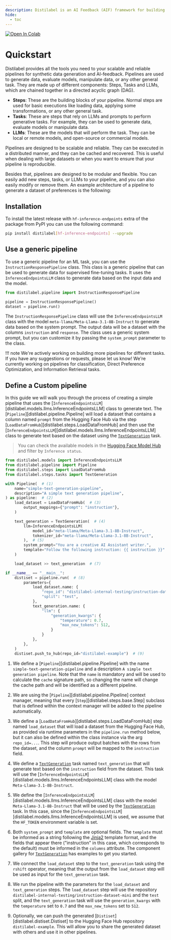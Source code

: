 ```yaml
---
description: Distilabel is an AI Feedback (AIF) framework for building datasets with and for LLMs.
hide:
  - toc
---
```


<a target="_blank" href="https://colab.research.google.com/drive/1DJFDZtOfnNYg7ZfmZPfICm750tuJLR9l">
  <img src="https://colab.research.google.com/assets/colab-badge.svg" alt="Open In Colab"/>
</a>

# Quickstart

Distilabel provides all the tools you need to your scalable and reliable pipelines for synthetic data generation and AI-feedback. Pipelines are used to generate data, evaluate models, manipulate data, or any other general task. They are made up of different components: Steps, Tasks and LLMs, which are chained together in a directed acyclic graph (DAG).

- **Steps**: These are the building blocks of your pipeline. Normal steps are used for basic executions like loading data, applying some transformations, or any other general task.
- **Tasks**: These are steps that rely on LLMs and prompts to perform generative tasks. For example, they can be used to generate data, evaluate models or manipulate data.
- **LLMs**: These are the models that will perform the task. They can be local or remote models, and open-source or commercial models.

Pipelines are designed to be scalable and reliable. They can be executed in a distributed manner, and they can be cached and recovered. This is useful when dealing with large datasets or when you want to ensure that your pipeline is reproducible.

Besides that, pipelines are designed to be modular and flexible. You can easily add new steps, tasks, or LLMs to your pipeline, and you can also easily modify or remove them. An example architecture of a pipeline to generate a dataset of preferences is the following:

## Installation

To install the latest release with `hf-inference-endpoints` extra of the package from PyPI you can use the following command:

```sh
pip install distilabel[hf-inference-endpoints] --upgrade
```

## Use a generic pipeline

To use a generic pipeline for an ML task, you can use the `InstructionResponsePipeline` class. This class is a generic pipeline that can be used to generate data for supervised fine-tuning tasks. It uses the `InferenceEndpointsLLM` class to generate data based on the input data and the model.

```python
from distilabel.pipeline import InstructionResponsePipeline

pipeline = InstructionResponsePipeline()
dataset = pipeline.run()
```

The `InstructionResponsePipeline` class will use the `InferenceEndpointsLLM` class with the model `meta-llama/Meta-Llama-3.1-8B-Instruct` to generate data based on the system prompt. The output data will be a dataset with the columns `instruction` and `response`. The class uses a generic system prompt, but you can customize it by passing the `system_prompt` parameter to the class.

!!! note
    We're actively working on building more pipelines for different tasks. If you have any suggestions or requests, please let us know! We're currently working on pipelines for classification, Direct Preference Optimization, and Information Retrieval tasks.

## Define a Custom pipeline

In this guide we will walk you through the process of creating a simple pipeline that uses the [`InferenceEndpointsLLM`][distilabel.models.llms.InferenceEndpointsLLM] class to generate text. The [`Pipeline`][distilabel.pipeline.Pipeline] will load a dataset that contains a column named `prompt` from the Hugging Face Hub via the step [`LoadDataFromHub`][distilabel.steps.LoadDataFromHub] and then use the [`InferenceEndpointsLLM`][distilabel.models.llms.InferenceEndpointsLLM] class to generate text based on the dataset using the [`TextGeneration`](https://distilabel.argilla.io/dev/components-gallery/tasks/textgeneration/) task.

> You can check the available models in the [Hugging Face Model Hub](https://huggingface.co/models?pipeline_tag=text-generation&sort=trending) and filter by `Inference status`.

```python
from distilabel.models import InferenceEndpointsLLM
from distilabel.pipeline import Pipeline
from distilabel.steps import LoadDataFromHub
from distilabel.steps.tasks import TextGeneration

with Pipeline(  # (1)
    name="simple-text-generation-pipeline",
    description="A simple text generation pipeline",
) as pipeline:  # (2)
    load_dataset = LoadDataFromHub(  # (3)
        output_mappings={"prompt": "instruction"},
    )

    text_generation = TextGeneration(  # (4)
        llm=InferenceEndpointsLLM(
            model_id="meta-llama/Meta-Llama-3.1-8B-Instruct",
            tokenizer_id="meta-llama/Meta-Llama-3.1-8B-Instruct",
        ),  # (5)
        system_prompt="You are a creative AI Assistant writer.",
        template="Follow the following instruction: {{ instruction }}"  # (6)
    )

    load_dataset >> text_generation  # (7)

if __name__ == "__main__":
    distiset = pipeline.run(  # (8)
        parameters={
            load_dataset.name: {
                "repo_id": "distilabel-internal-testing/instruction-dataset-mini",
                "split": "test",
            },
            text_generation.name: {
                "llm": {
                    "generation_kwargs": {
                        "temperature": 0.7,
                        "max_new_tokens": 512,
                    }
                }
            },
        },
    )
    distiset.push_to_hub(repo_id="distilabel-example")  # (9)
```

1. We define a [`Pipeline`][distilabel.pipeline.Pipeline] with the name `simple-text-generation-pipeline` and a description `A simple text generation pipeline`. Note that the `name` is mandatory and will be used to calculate the `cache` signature path, so changing the name will change the cache path and will be identified as a different pipeline.

2. We are using the [`Pipeline`][distilabel.pipeline.Pipeline] context manager, meaning that every [`Step`][distilabel.steps.base.Step] subclass that is defined within the context manager will be added to the pipeline automatically.

3. We define a [`LoadDataFromHub`][distilabel.steps.LoadDataFromHub] step named `load_dataset` that will load a dataset from the Hugging Face Hub, as provided via runtime parameters in the `pipeline.run` method below, but it can also be defined within the class instance via the arg `repo_id=...`. This step will produce output batches with the rows from the dataset, and the column `prompt` will be mapped to the `instruction` field.

4. We define a [`TextGeneration`](https://distilabel.argilla.io/dev/components-gallery/tasks/textgeneration/) task named `text_generation` that will generate text based on the `instruction` field from the dataset. This task will use the [`InferenceEndpointsLLM`][distilabel.models.llms.InferenceEndpointsLLM] class with the model `Meta-Llama-3.1-8B-Instruct`.

5. We define the [`InferenceEndpointsLLM`][distilabel.models.llms.InferenceEndpointsLLM] class with the model `Meta-Llama-3.1-8B-Instruct` that will be used by the [`TextGeneration`](https://distilabel.argilla.io/dev/components-gallery/tasks/textgeneration/) task. In this case, since the [`InferenceEndpointsLLM`][distilabel.models.llms.InferenceEndpointsLLM] is used, we assume that the `HF_TOKEN` environment variable is set.

6. Both `system_prompt` and `template` are optional fields. The `template` must be informed as a string following the [Jinja2](https://jinja.palletsprojects.com/en/3.1.x/templates/#synopsis) template format, and the fields that appear there ("instruction" in this case, which corresponds to the default) must be informed in the `columns` attribute. The component gallery for [`TextGeneration`](https://distilabel.argilla.io/dev/components-gallery/tasks/textgeneration/) has examples to get you started. 

7. We connect the `load_dataset` step to the `text_generation` task using the `rshift` operator, meaning that the output from the `load_dataset` step will be used as input for the `text_generation` task.

8. We run the pipeline with the parameters for the `load_dataset` and `text_generation` steps. The `load_dataset` step will use the repository `distilabel-internal-testing/instruction-dataset-mini` and the `test` split, and the `text_generation` task will use the `generation_kwargs` with the `temperature` set to `0.7` and the `max_new_tokens` set to `512`.

9. Optionally, we can push the generated [`Distiset`][distilabel.distiset.Distiset] to the Hugging Face Hub repository `distilabel-example`. This will allow you to share the generated dataset with others and use it in other pipelines.
